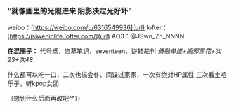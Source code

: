 ### “就像画里的光照进来 阴影决定光好坏”

weibo：[https://weibo.com/u/6316549936](url)
lofter：[https://jsiweninlife.lofter.com/](url)
AO3：@JSwn_Zn_NNNN

**在混圈子：**
代号鸢，盗墓笔记，seventeen、逆转裁判
_傅融单推+瓶邪黑花+次23+次48_

什么都可以吃一口，二次也搞会仆、间谍过家家，一次有绝对HP属性
三次看土哈乐子，听kpop女团

（想到什么后面再改吧^^）}
